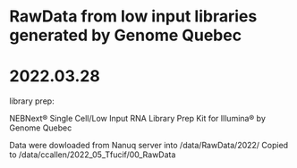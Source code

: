 # RawData from low input libraries generated by Genome Quebec


# 2022.03.28

library prep:

NEBNext® Single Cell/Low Input RNA Library Prep Kit for Illumina®
by Genome Quebec


Data were dowloaded from Nanuq server into /data/RawData/2022/
Copied to /data/ccallen/2022_05_Tfucif/00_RawData
